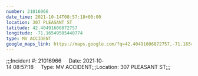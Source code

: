 ```yaml
---
number: 21016966
date_time: 2021-10-14T08:57:18+00:00
location: 307 PLEASANT ST
latitude: 42.40491606872757
longitude: -71.16549505440774
type: MV ACCIDENT
google_maps_link: https://maps.google.com/?q=42.40491606872757,-71.16549505440774
---
```


;;;Incident #: 21016966     Date: 2021‐10‐14 08:57:18     Type: MV ACCIDENT;;;Location: 307 PLEASANT ST;;;
